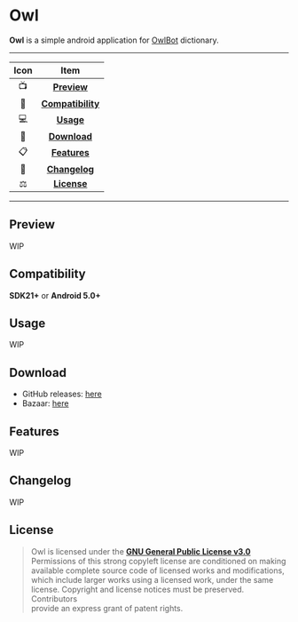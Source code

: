 # Owl

**Owl** is a simple android application for [OwlBot](https://owlbot.info/) dictionary.

---

| Icon |                Item                 |
|:----:|:-----------------------------------:|
|  📺  |       [**Preview**](#Preview)       |
|  📱  | [**Compatibility**](#Compatibility) |
|  💻  |         [**Usage**](#Usage)         |
|  📩  |      [**Download**](#Download)      |
|  📋  |      [**Features**](#Features)      |
|  🧾  |     [**Changelog**](#Changelog)     |
|  ⚖️  |       [**License**](#License)       |

---

## Preview

WIP

## Compatibility

**SDK21+** or **Android 5.0+**

## Usage

WIP

## Download

- GitHub releases: [here](https://github.com/yamin8000/Owl/releases)
- Bazaar: [here](https://cafebazaar.ir/app/io.github.yamin8000.owl)

## Features

WIP

## Changelog

WIP

## License

> Owl is licensed under the **[GNU General Public License v3.0](./LICENSE)**  
> Permissions of this strong copyleft license are conditioned on making  
> available complete source code of licensed works and modifications,  
> which include larger works using a licensed work, under the same  
> license. Copyright and license notices must be preserved. Contributors  
> provide an express grant of patent rights.
